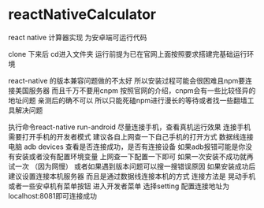 # reactNativeCalculator
react native 计算器实现
为安卓端可运行代码

clone 下来后 cd进入文件夹
运行前提为已在官网上面按照要求搭建完基础运行环境

react-native 的版本兼容问题做的不太好 所以安装过程可能会很困难且npm要连接美国服务器
而且千万不要用cnpm 按照官网的介绍，cnpm会有一些比较怪异的地址问题 亲测后的确不可以
所以只能死磕npm进行漫长的等待或者找一些翻墙工具解决问题

执行命令react-native run-android
尽量连接手机，查看真机运行效果
连接手机需要打开手机的开发者模式  建议各自上网查一下自己手机的打开方式 
数据线连接电脑
adb devices 查看是否连接成功，是否有连接设备 如果adb报错可能是你没有安装或者没有配置环境变量 上网查一下配置一下即可
如果一次安装不成功就再试一次 （因为网慢）  或者如果遇到版本问题可以搜一搜错误原因
如果安装成功后建议设置连接本机服务器 而且是通过数据线连接本机的方式 
连接方法是 晃动手机或者一些安卓机有菜单按钮 进入开发者菜单 选择setting 配置连接地址为localhost:8081即可连接成功
